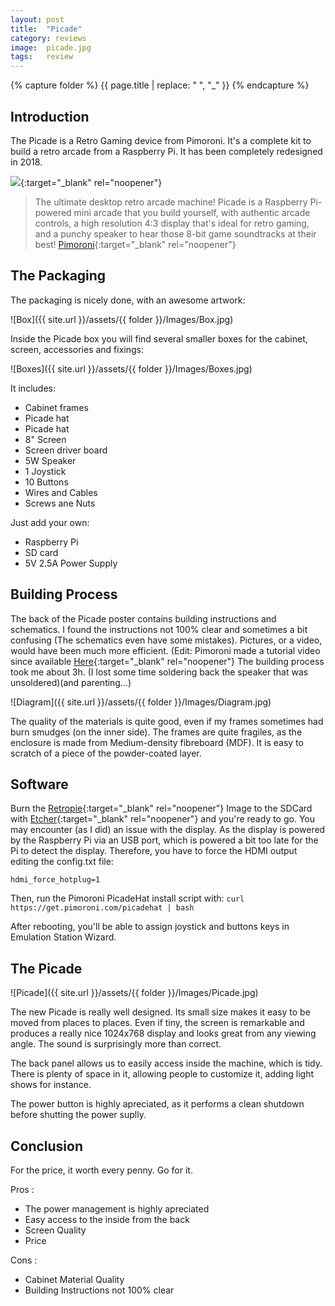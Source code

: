 ```yaml
---
layout: post
title:  "Picade"
category: reviews
image:  picade.jpg
tags:   review 
---
```

{% capture folder %}
{{ page.title | replace: " ", "_" }}
{% endcapture %}

## Introduction ##
The Picade is a Retro Gaming device from Pimoroni. It's a complete kit to build a retro arcade from a Raspberry Pi. It has been completely redesigned in 2018.
<!--more-->

[<img src='https://img.youtube.com/vi/5iUuOH1Ip4A/0.jpg'>](https://www.youtube.com/watch?v=5iUuOH1Ip4A){:target="_blank" rel="noopener"}

> The ultimate desktop retro arcade machine! Picade is a Raspberry Pi-powered mini arcade that you build yourself, with authentic arcade controls, a high resolution 4:3 display that's ideal for retro gaming, and a punchy speaker to hear those 8-bit game soundtracks at their best!
[Pimoroni](https://shop.pimoroni.com/products/picade#description){:target="_blank" rel="noopener"}

## The Packaging ##
The packaging is nicely done, with an awesome artwork:

![Box]({{ site.url }}/assets/{{ folder }}/Images/Box.jpg)

Inside the Picade box you will find several smaller boxes for the cabinet, screen, accessories and fixings:

![Boxes]({{ site.url }}/assets/{{ folder }}/Images/Boxes.jpg)

It includes:
- Cabinet frames
- Picade hat
- Picade hat
- 8" Screen
- Screen driver board
- 5W Speaker
- 1 Joystick
- 10 Buttons
- Wires and Cables
- Screws ane Nuts

Just add your own:
- Raspberry Pi
- SD card
- 5V 2.5A Power Supply

## Building Process ##
The back of the Picade poster contains building instructions and schematics. I found the instructions not 100% clear and sometimes a bit confusing (The schematics even have some mistakes). Pictures, or a video, would have been much more efficient. (Edit: Pimoroni made a tutorial video since available [Here](https://www.youtube.com/watch?v=gTgu1fUVsmw){:target="_blank" rel="noopener"}
The building process took me about 3h. (I lost some time soldering back the speaker that was unsoldered)(and parenting...)

![Diagram]({{ site.url }}/assets/{{ folder }}/Images/Diagram.jpg)

The quality of the materials is quite good, even if my frames sometimes had burn smudges (on the inner side). The frames are quite fragiles, as the enclosure is made from Medium-density fibreboard (MDF). 
It is easy to scratch of a piece of the powder-coated layer.

## Software ##
Burn the [Retropie](https://retropie.org.uk/download/){:target="_blank" rel="noopener"} Image to the SDCard with [Etcher](https://etcher.io/){:target="_blank" rel="noopener"} and you're ready to go.
You may encounter (as I did) an issue with the display. As the display is powered by the Raspberry Pi via an USB port, which is powered a bit too late for the Pi to detect the display.
Therefore, you have to force the HDMI output editing the config.txt file: 

`hdmi_force_hotplug=1`

Then, run the Pimoroni PicadeHat install script with: `curl https://get.pimoroni.com/picadehat | bash`

After rebooting, you'll be able to assign joystick and buttons keys in Emulation Station Wizard.

## The Picade
![Picade]({{ site.url }}/assets/{{ folder }}/Images/Picade.jpg)

The new Picade is really well designed. Its small size makes it easy to be moved from places to places.
Even if tiny, the screen is remarkable and produces a really nice 1024x768 display and looks great from any viewing angle.
The sound is surprisingly more than correct.

The back panel allows us to easily access inside the machine, which is tidy. There is plenty of space in it, allowing people to customize it, adding light shows for instance.

The power button is highly apreciated, as it performs a clean shutdown before shutting the power suplly.

## Conclusion ##
For the price, it worth every penny. Go for it.

Pros :
* The power management is highly apreciated
* Easy access to the inside from the back
* Screen Quality
* Price

Cons : 
* Cabinet Material Quality
* Building Instructions not 100% clear
